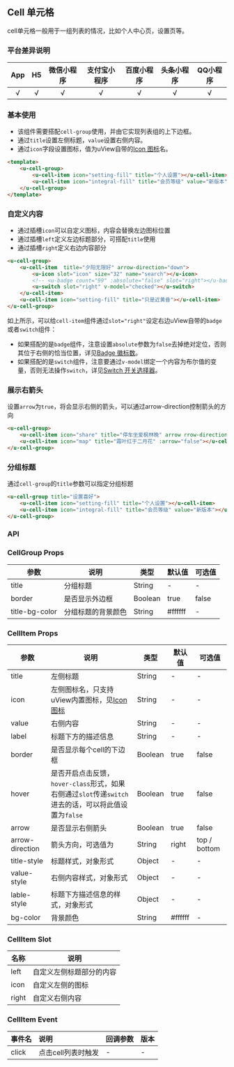 ## Cell 单元格

cell单元格一般用于一组列表的情况，比如个人中心页，设置页等。

### 平台差异说明

|App|H5|微信小程序|支付宝小程序|百度小程序|头条小程序|QQ小程序|
|:-:|:-:|:-:|:-:|:-:|:-:|:-:|
|√|√|√|√|√|√|√|

### 基本使用

- 该组件需要搭配`cell-group`使用，并由它实现列表组的上下边框。
- 通过`title`设置左侧标题，`value`设置右侧内容。
- 通过`icon`字段设置图标，值为uView自带的[Icon 图标](/components/icon.html)名。

```html
<template>
	<u-cell-group>
		<u-cell-item icon="setting-fill" title="个人设置"></u-cell-item>
		<u-cell-item icon="integral-fill" title="会员等级" value="新版本"></u-cell-item>
	</u-cell-group>
</template>
```

### 自定义内容

- 通过插槽`icon`可以自定义图标，内容会替换左边图标位置
- 通过插槽`left`定义左边标题部分，可搭配`title`使用
- 通过插槽`right`定义右边内容部分

```html
<u-cell-group>
	<u-cell-item  title="夕阳无限好" arrow-direction="down">
		<u-icon slot="icon" size="32" name="search"></u-icon>
		<!-- <u-badge count="99" :absolute="false" slot="right"></u-badge> -->
		<u-switch slot="right" v-model="checked"></u-switch>
	</u-cell-item>
	<u-cell-item icon="setting-fill" title="只是近黄昏"></u-cell-item>
</u-cell-group>
```

如上所示，可以给`cell-item`组件通过`slot="right"`设定右边uView自带的`badge`或者`switch`组件：
- 如果搭配的是`badge`组件，注意设置`absolute`参数为`false`去掉绝对定位，否则其位于右侧的恰当位置，详见[Badge 徽标数](/components/badge.html)。
- 如果搭配的是`switch`组件，注意要通过`v-model`绑定一个内容为布尔值的变量，否则无法操作`switch`，详见[Switch 开关选择器](/components/switch.html)。

### 展示右箭头

设置`arrow`为`true`，将会显示右侧的箭头，可以通过arrow-direction控制箭头的方向

```html
<u-cell-group>
	<u-cell-item icon="share" title="停车坐爱枫林晚" arrow rrow-direction="down"></u-cell-item>
	<u-cell-item icon="map" title="霜叶红于二月花" :arrow="false"></u-cell-item>
</u-cell-group>
```

### 分组标题

通过`cell-group`的`title`参数可以指定分组标题

```html
<u-cell-group title="设置喜好">
	<u-cell-item icon="setting-fill" title="个人设置"></u-cell-item>
	<u-cell-item icon="integral-fill" title="会员等级" value="新版本"></u-cell-item>
</u-cell-group>
```

### API

### CellGroup Props

| 参数          | 说明            | 类型            | 默认值             |  可选值   |
|-------------  |---------------- |---------------|------------------ |-------- |
| title | 分组标题  | String | - | - |
| border | 是否显示外边框 | Boolean  | true | false |
| title-bg-color | 分组标题的背景颜色 | String  | #ffffff | - |

### CellItem Props

| 参数          | 说明            | 类型            | 默认值             |  可选值   |
|-------------  |---------------- |---------------|------------------ |-------- |
| title | 左侧标题  | String | - | - |
| icon | 左侧图标名，只支持uView内置图标，见[Icon 图标](/components/icon.html) | String  | - | - |
| value | 右侧内容 | String  | - | - |
| label | 标题下方的描述信息 | String | - | - |
| border | 是否显示每个cell的下边框 | Boolean  | true | false |
| hover | 是否开启点击反馈，`hover-class`形式，如果右侧通过`slot`传递`switch`进去的话，可以将此值设置为`false` | Boolean  | true | false |
| arrow | 是否显示右侧箭头 | Boolean | true | false |
| arrow-direction | 箭头方向，可选值为 | String  | right | top / bottom |
| title-style | 标题样式，对象形式 | Object | - | - |
| value-style | 右侧内容样式，对象形式 | Object | - | - |
| lable-style | 标题下方描述信息的样式，对象形式 | Object | - | - |
| bg-color | 背景颜色 | String  | #ffffff | - |

### CellItem Slot

| 名称          | 说明            |
|-------------  |---------------- |
| left | 自定义左侧标题部分的内容  |
| icon | 自定义左侧的图标 |
| right | 自定义右侧内容 |

### CellItem Event

|事件名|说明|回调参数|版本|
|:-|:-|:-|:-|
| click | 点击cell列表时触发 | - | - |
